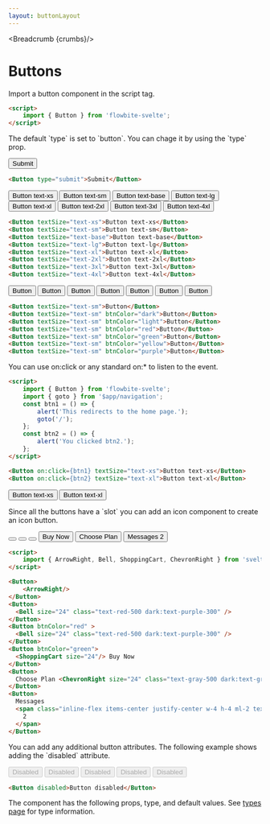 ```yaml
---
layout: buttonLayout
---
```


<script>
  import Htwo from '../utils/Htwo.svelte'
  import ExampleDiv from '../utils/ExampleDiv.svelte'
  import { Button, Table, TableDefaultRow, Breadcrumb } from '$lib/index';
  import { ArrowRight, Bell, ShoppingCart, ChevronRight } from "svelte-heros";
  import { goto }from '$app/navigation';
  import componentProps from '../props/Button.json'

  const btn1 = ()=>{
    alert('This redirects to the home page.')
    goto('/')
  }
  const btn2 = ()=>{
    alert ('You clicked btn2.')
  }

  // Props table
  let items = componentProps.props
  let propHeader = ['Name', 'Type', 'Default']
 let divClass='w-full relative overflow-x-auto shadow-md sm:rounded-lg py-4'
let theadClass ='text-xs text-gray-700 uppercase bg-gray-50 dark:bg-gray-700 dark:text-white'
  
  let crumbs = [
    {
      label:'Home',
      href:'/'
    },
    {
      label:'Buttons',
      href:'/buttons/'
    },
    {
      label:'Button default',
      href:'/buttons/default'
    },
  ]
</script>

<Breadcrumb {crumbs}/>

<h1 class="text-3xl w-full dark:text-white py-8">Buttons</h1>

<p>Import a button component in the script tag.</p>

```html
<script>
	import { Button } from 'flowbite-svelte';
</script>
```

<Htwo label="Types" />

<p>The default `type` is set to `button`. You can chage it by using the `type` prop.</p>

<ExampleDiv>
<Button type="submit">Submit</Button>
</ExampleDiv>

```html
<Button type="submit">Submit</Button>
```

<Htwo label="Sizes" />

<ExampleDiv>
  <Button textSize="text-xs">Button text-xs</Button>
  <Button textSize="text-sm">Button text-sm</Button>
  <Button textSize="text-base">Button text-base</Button>
  <Button textSize="text-lg">Button text-lg</Button>
  <Button textSize="text-xl">Button text-xl</Button>
  <Button textSize="text-2xl">Button text-2xl</Button>
  <Button textSize="text-3xl">Button text-3xl</Button>
  <Button textSize="text-4xl">Button text-4xl</Button>
</ExampleDiv>

```html
<Button textSize="text-xs">Button text-xs</Button>
<Button textSize="text-sm">Button text-sm</Button>
<Button textSize="text-base">Button text-base</Button>
<Button textSize="text-lg">Button text-lg</Button>
<Button textSize="text-xl">Button text-xl</Button>
<Button textSize="text-2xl">Button text-2xl</Button>
<Button textSize="text-3xl">Button text-3xl</Button>
<Button textSize="text-4xl">Button text-4xl</Button>
```

<Htwo label="Colors" />

<ExampleDiv>
  <Button textSize="text-sm">Button</Button>
  <Button textSize="text-sm" btnColor="dark">Button</Button>
  <Button textSize="text-sm" btnColor="light">Button</Button>
  <Button textSize="text-sm" btnColor="red">Button</Button>
  <Button textSize="text-sm" btnColor="green">Button</Button>
  <Button textSize="text-sm" btnColor="yellow">Button</Button>
  <Button textSize="text-sm" btnColor="purple">Button</Button>
</ExampleDiv>

```html
<Button textSize="text-sm">Button</Button>
<Button textSize="text-sm" btnColor="dark">Button</Button>
<Button textSize="text-sm" btnColor="light">Button</Button>
<Button textSize="text-sm" btnColor="red">Button</Button>
<Button textSize="text-sm" btnColor="green">Button</Button>
<Button textSize="text-sm" btnColor="yellow">Button</Button>
<Button textSize="text-sm" btnColor="purple">Button</Button>
```

<Htwo label="Handlers" />

<p>You can use on:click or any standard on:* to listen to the event.</p>

```html
<script>
	import { Button } from 'flowbite-svelte';
	import { goto } from '$app/navigation';
	const btn1 = () => {
		alert('This redirects to the home page.');
		goto('/');
	};
	const btn2 = () => {
		alert('You clicked btn2.');
	};
</script>

<Button on:click={btn1} textSize="text-xs">Button text-xs</Button>
<Button on:click={btn2} textSize="text-xl">Button text-xl</Button>
```

<ExampleDiv>
<Button on:click={btn1} textSize="text-xs">Button text-xs</Button>
<Button on:click={btn2} textSize="text-xl">Button text-xl</Button>
</ExampleDiv>

<Htwo label="Icons & Labels" />

<p>Since all the buttons have a `slot` you can add an icon component to create an icon button.</p>

<ExampleDiv>
<Button>
    <ArrowRight/>
</Button>
<Button>
  <Bell size="24" class="text-red-500 dark:text-purple-300" />
</Button>
<Button btnColor="red" >
  <Bell size="24" class="text-red-500 dark:text-purple-300" />
</Button>
<Button btnColor="green">
  <ShoppingCart size="24"/> Buy Now
</Button>
<Button>
  Choose Plan <ChevronRight size="24" class="text-gray-500 dark:text-gray-300" />
</Button>
<Button>
  Messages
  <span class="inline-flex items-center justify-center w-4 h-4 ml-2 text-xs font-semibold text-blue-800 bg-blue-200 rounded-full">
    2
  </span>
</Button>
</ExampleDiv>

```html
<script>
	import { ArrowRight, Bell, ShoppingCart, ChevronRight } from 'svelte-heros';
</script>

<Button>
    <ArrowRight/>
</Button>
<Button>
  <Bell size="24" class="text-red-500 dark:text-purple-300" />
</Button>
<Button btnColor="red" >
  <Bell size="24" class="text-red-500 dark:text-purple-300" />
</Button>
<Button btnColor="green">
  <ShoppingCart size="24"/> Buy Now
</Button>
<Button>
  Choose Plan <ChevronRight size="24" class="text-gray-500 dark:text-gray-300" />
</Button>
<Button>
  Messages
  <span class="inline-flex items-center justify-center w-4 h-4 ml-2 text-xs font-semibold text-blue-800 bg-blue-200 rounded-full">
    2
  </span>
</Button>
```

<Htwo label="Disabled" />

<p>You can add any additional button attributes. The following example shows adding the `disabled` attribute.</p>

<ExampleDiv>
<Button disabled >Disabled</Button>
<Button disabled btnColor="green">Disabled</Button>
<Button disabled btnColor="red">Disabled</Button>
<Button disabled btnColor="yellow">Disabled</Button>
<Button disabled btnColor="purple">Disabled</Button>
</ExampleDiv>

```html
<Button disabled>Button disabled</Button>
```


<Htwo label="Props" />

<p>The component has the following props, type, and default values. See <a href="/pages/types">types 
 page</a> for type information.</p>

<Table header={propHeader} {divClass} {theadClass}>
  <TableDefaultRow {items} rowState='hover' />
</Table>
